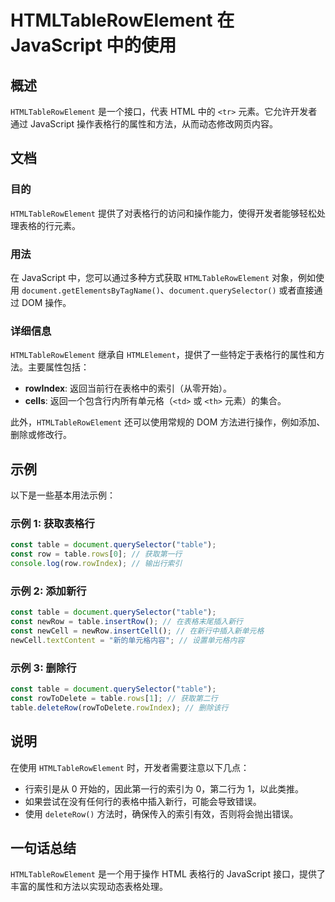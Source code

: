 <!--
Meta Description: # HTMLTableRowElement 在 JavaScript 中的使用 ## 概述 `HTMLTableRowElement` 是一个接口，代表 HTML 中的 `<tr>` 元素。它允许开发者通过 JavaScript 操作表格行的属性和方法，从而动态修改网页内容。 ## 文档 ### 目...
Meta Keywords: table, htmltablerowelement, javascript, const, document
-->

# HTMLTableRowElement 在 JavaScript 中的使用

## 概述
`HTMLTableRowElement` 是一个接口，代表 HTML 中的 `<tr>` 元素。它允许开发者通过 JavaScript 操作表格行的属性和方法，从而动态修改网页内容。

## 文档
### 目的
`HTMLTableRowElement` 提供了对表格行的访问和操作能力，使得开发者能够轻松处理表格的行元素。

### 用法
在 JavaScript 中，您可以通过多种方式获取 `HTMLTableRowElement` 对象，例如使用 `document.getElementsByTagName()`、`document.querySelector()` 或者直接通过 DOM 操作。

### 详细信息
`HTMLTableRowElement` 继承自 `HTMLElement`，提供了一些特定于表格行的属性和方法。主要属性包括：

- **rowIndex**: 返回当前行在表格中的索引（从零开始）。
- **cells**: 返回一个包含行内所有单元格（`<td>` 或 `<th>` 元素）的集合。

此外，`HTMLTableRowElement` 还可以使用常规的 DOM 方法进行操作，例如添加、删除或修改行。

## 示例
以下是一些基本用法示例：

### 示例 1: 获取表格行
```javascript
const table = document.querySelector("table");
const row = table.rows[0]; // 获取第一行
console.log(row.rowIndex); // 输出行索引
```

### 示例 2: 添加新行
```javascript
const table = document.querySelector("table");
const newRow = table.insertRow(); // 在表格末尾插入新行
const newCell = newRow.insertCell(); // 在新行中插入新单元格
newCell.textContent = "新的单元格内容"; // 设置单元格内容
```

### 示例 3: 删除行
```javascript
const table = document.querySelector("table");
const rowToDelete = table.rows[1]; // 获取第二行
table.deleteRow(rowToDelete.rowIndex); // 删除该行
```

## 说明
在使用 `HTMLTableRowElement` 时，开发者需要注意以下几点：

- 行索引是从 0 开始的，因此第一行的索引为 0，第二行为 1，以此类推。
- 如果尝试在没有任何行的表格中插入新行，可能会导致错误。
- 使用 `deleteRow()` 方法时，确保传入的索引有效，否则将会抛出错误。

## 一句话总结
`HTMLTableRowElement` 是一个用于操作 HTML 表格行的 JavaScript 接口，提供了丰富的属性和方法以实现动态表格处理。